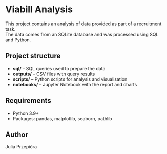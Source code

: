 # Viabill Analysis

This project contains an analysis of data provided as part of a recruitment task.  
The data comes from an SQLite database and was processed using SQL and Python.

## Project structure

- **sql/** – SQL queries used to prepare the data
- **outputs/** – CSV files with query results
- **scripts/** – Python scripts for analysis and visualisation
- **notebooks/** – Jupyter Notebook with the report and charts

## Requirements

- Python 3.9+
- Packages: pandas, matplotlib, seaborn, pathlib

## Author

Julia Przepióra
